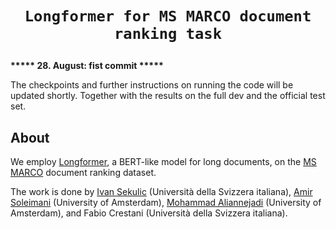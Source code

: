 # <p align=center>`Longformer for MS MARCO document ranking task`</p>

**\*\*\*\*\* 28. August: fist commit \*\*\*\*\***

The checkpoints and further instructions on running the code will be updated shortly. Together with the results on the full dev and the official test set.

## About

We employ [Longformer](https://github.com/allenai/longformer), a BERT-like model for long documents, on the [MS MARCO](https://microsoft.github.io/msmarco/) document ranking dataset. 

The work is done by [Ivan Sekulic](isekulic.github.io/) (Università della Svizzera italiana), [Amir Soleimani](asoleimanib.github.io) (University of Amsterdam), [Mohammad Aliannejadi](https://aliannejadi.com/) (University of Amsterdam), and Fabio Crestani (Università della Svizzera italiana).

